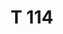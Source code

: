 ---
title: 'T 114'
'description': 'lorem ipsulm bakbkedkjehehdkehdekhdhek'

links:
  - title: 'AliExpress Antenna'
    url: 'https://aliexpress.com'
  - title: 'Amazon Option'
    url: 'https://amazon.com'
  - title: 'Google Docs'
    url: 'https://docs.google.com'
---
